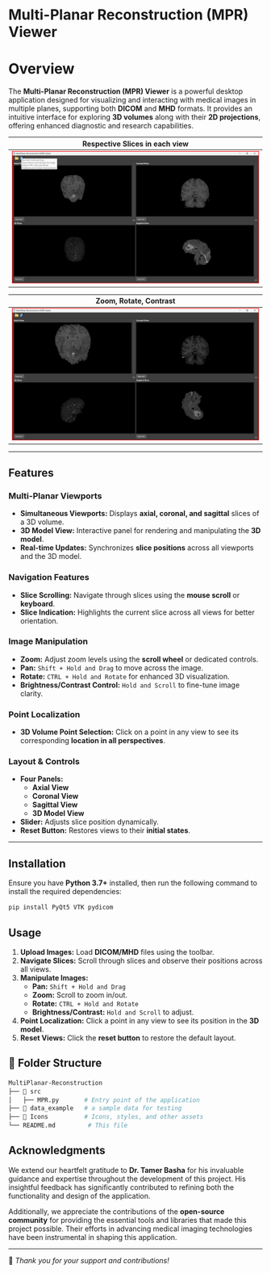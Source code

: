 # Multi-Planar Reconstruction (MPR) Viewer

# Overview

The **Multi-Planar Reconstruction (MPR) Viewer** is a powerful desktop application designed for visualizing and interacting with medical images in multiple planes, supporting both **DICOM** and **MHD** formats. It provides an intuitive interface for exploring **3D volumes** along with their **2D projections**, offering enhanced diagnostic and research capabilities.



| **Respective Slices in each view** | 
|------------------------------------|
| ![MPR Viewer - Slices](images/1.png) | 

|**Zoom, Rotate, Contrast** |
|----------------------------|
|![MPR Viewer - Zoom](images/2.png) |

---

## Features

###  Multi-Planar Viewports
- **Simultaneous Viewports:** Displays **axial, coronal, and sagittal** slices of a 3D volume.
- **3D Model View:** Interactive panel for rendering and manipulating the **3D model**.
- **Real-time Updates:** Synchronizes **slice positions** across all viewports and the 3D model.

###  Navigation Features
- **Slice Scrolling:** Navigate through slices using the **mouse scroll** or **keyboard**.
- **Slice Indication:** Highlights the current slice across all views for better orientation.

###  Image Manipulation
- **Zoom:** Adjust zoom levels using the **scroll wheel** or dedicated controls.
- **Pan:** `Shift + Hold and Drag` to move across the image.
- **Rotate:** `CTRL + Hold and Rotate` for enhanced 3D visualization.
- **Brightness/Contrast Control:** `Hold and Scroll` to fine-tune image clarity.

###  Point Localization
- **3D Volume Point Selection:** Click on a point in any view to see its corresponding **location in all perspectives**.

###  Layout & Controls
- **Four Panels:**
  -  **Axial View**
  -  **Coronal View**
  -  **Sagittal View**
  -  **3D Model View**
- **Slider:** Adjusts slice position dynamically.
- **Reset Button:** Restores views to their **initial states**.

---

##  Installation

Ensure you have **Python 3.7+** installed, then run the following command to install the required dependencies:

```bash
pip install PyQt5 VTK pydicom
```

##  Usage

1. **Upload Images:** Load **DICOM/MHD** files using the toolbar.
2. **Navigate Slices:** Scroll through slices and observe their positions across all views.
3. **Manipulate Images:**
   -  **Pan:** `Shift + Hold and Drag`
   -  **Zoom:** Scroll to zoom in/out.
   -  **Rotate:** `CTRL + Hold and Rotate`
   -  **Brightness/Contrast:** `Hold and Scroll` to adjust.
4. **Point Localization:** Click a point in any view to see its position in the **3D model**.
5. **Reset Views:** Click the **reset button** to restore the default layout.

## 📂 Folder Structure

```bash
MultiPlanar-Reconstruction
├── 📂 src
│   ├── MPR.py       # Entry point of the application
├── 📂 data_example   # a sample data for testing
├── 📂 Icons          # Icons, styles, and other assets
└── README.md         # This file
```


##  Acknowledgments

We extend our heartfelt gratitude to **Dr. Tamer Basha** for his invaluable guidance and expertise throughout the development of this project. His insightful feedback has significantly contributed to refining both the functionality and design of the application.

Additionally, we appreciate the contributions of the **open-source community** for providing the essential tools and libraries that made this project possible. Their efforts in advancing medical imaging technologies have been instrumental in shaping this application. 

---
🙏 *Thank you for your support and contributions!* 
